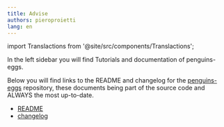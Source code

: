 ```yaml
---
title: Advise
authors: pieroproietti
lang: en
---
```

import Translactions from '@site/src/components/Translactions';

<Translactions />

In the left sidebar you will find Tutorials and documentation of penguins-eggs.

Below you will find links to the README and changelog for the [penguins-eggs](https://github.com/pieroproietti/penguins-eggs) repository, these documents being part of the source code and ALWAYS the most up-to-date.

* [README](https://github.com/pieroproietti/penguins-eggs#readme)
* [changelog](https://github.com/pieroproietti/penguins-eggs/blob/master/changelog.md#changelog)

